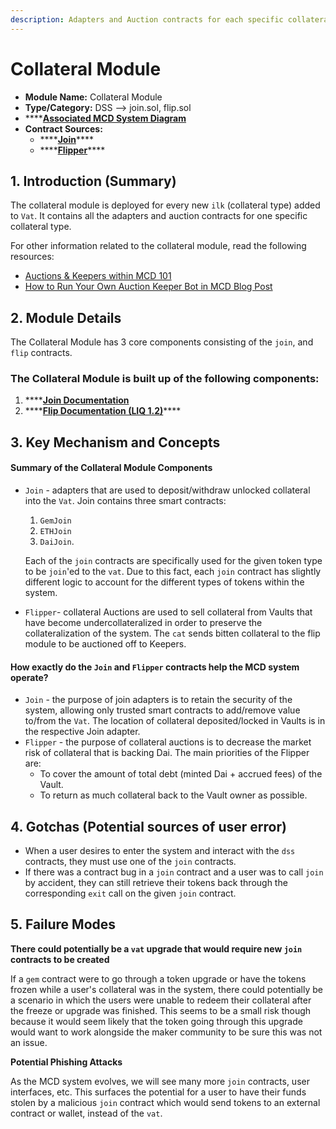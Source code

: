 ```yaml
---
description: Adapters and Auction contracts for each specific collateral type
---
```


# Collateral Module

* **Module Name:** Collateral Module
* **Type/Category:** DSS —&gt; join.sol, flip.sol
* \*\*\*\*[**Associated MCD System Diagram**](https://github.com/makerdao/dss/wiki)
* **Contract Sources:** 
  * \*\*\*\*[**Join**](https://github.com/makerdao/dss/blob/master/src/join.sol)\*\*\*\*
  * \*\*\*\*[**Flipper**](https://github.com/makerdao/dss/blob/master/src/flip.sol)\*\*\*\*

## 1. Introduction \(Summary\)

The collateral module is deployed for every new `ilk` \(collateral type\) added to `Vat`. It contains all the adapters and auction contracts for one specific collateral type.

For other information related to the collateral module, read the following resources:

* [Auctions & Keepers within MCD 101](https://github.com/makerdao/developerguides/blob/master/keepers/auctions/auctions-101.md)
* [How to Run Your Own Auction Keeper Bot in MCD Blog Post](https://blog.makerdao.com/how-to-run-your-own-auction-keeper-bot-in-mcd/)

## 2. Module Details

The Collateral Module has 3 core components consisting of the `join`, and `flip` contracts.

### The Collateral Module is built up of the following components:

1. \*\*\*\*[**Join Documentation**](https://docs.makerdao.com/smart-contract-modules/collateral-module/join-detailed-documentation)
2. \*\*\*\*[**Flip Documentation \(LIQ 1.2\)**](https://docs.makerdao.com/smart-contract-modules/collateral-module/flipper-detailed-documentation)\*\*\*\*

## 3. Key Mechanism and Concepts

#### Summary of the **Collateral Module Components**

* `Join` - adapters that are used to deposit/withdraw unlocked collateral into the `Vat`. Join contains three smart contracts:

  1. `GemJoin`
  2. `ETHJoin`
  3. `DaiJoin`.

  Each of the `join` contracts are specifically used for the given token type to be `join`'ed to the `vat`. Due to this fact, each `join` contract has slightly different logic to account for the different types of tokens within the system.

* `Flipper`- collateral Auctions are used to sell collateral from Vaults that have become undercollateralized in order to preserve the collateralization of the system. The `cat` sends bitten collateral to the flip module to be auctioned off to Keepers.

#### How exactly do the `Join` and `Flipper` contracts help the MCD system operate?

* `Join` - the purpose of join adapters is to retain the security of the system, allowing only trusted smart contracts to add/remove value to/from the `Vat`. The location of collateral deposited/locked in Vaults is in the respective Join adapter.
* `Flipper` - the purpose of collateral auctions is to decrease the market risk of collateral that is backing Dai. The main priorities of the Flipper are:
  * To cover the amount of total debt \(minted Dai + accrued fees\) of the Vault.
  * To return as much collateral back to the Vault owner as possible.

## 4. Gotchas \(Potential sources of user error\)

* When a user desires to enter the system and interact with the `dss` contracts, they must use one of the `join` contracts.
* If there was a contract bug in a `join` contract and a user was to call `join` by accident, they can still retrieve their tokens back through the corresponding `exit` call on the given `join` contract.

## 5. Failure Modes

**There could potentially be a `vat` upgrade that would require new `join` contracts to be created**

If a `gem` contract were to go through a token upgrade or have the tokens frozen while a user's collateral was in the system, there could potentially be a scenario in which the users were unable to redeem their collateral after the freeze or upgrade was finished. This seems to be a small risk though because it would seem likely that the token going through this upgrade would want to work alongside the maker community to be sure this was not an issue.

**Potential Phishing Attacks**

As the MCD system evolves, we will see many more `join` contracts, user interfaces, etc. This surfaces the potential for a user to have their funds stolen by a malicious `join` contract which would send tokens to an external contract or wallet, instead of the `vat`.

